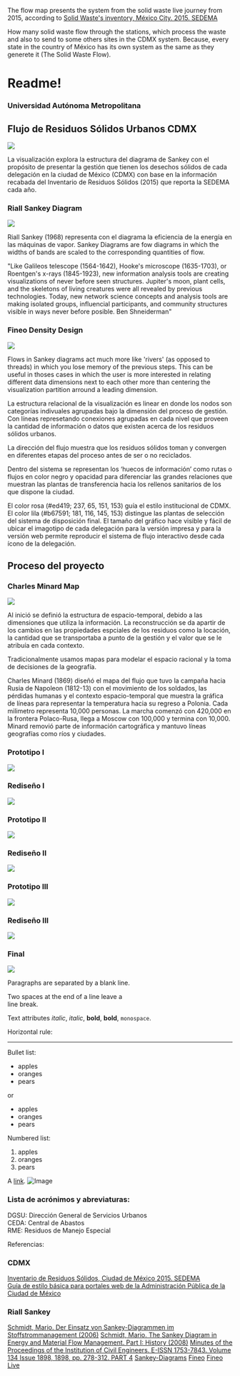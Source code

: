 The flow map presents the system from the solid waste live journey from 2015, according to [Solid Waste's inventory, México City. 2015. SEDEMA](http://www.cms.sedema.cdmx.gob.mx/storage/app/media/IRS-2015-14-dic-2016.compressed.pdf)  

How many solid waste flow through the stations, which process the waste and also to send to some others sites in the CDMX system. Because, every state in the country of México has its own system as the same as they generete it (The Solid Waste Flow).

# Readme!

### Universidad Autónoma Metropolitana

## Flujo de Residuos Sólidos Urbanos CDMX
<img src="data/FlujoDeResiduosSolidosUrbanos.png">

La visualización explora la estructura del diagrama de Sankey con el propósito de presentar la gestión que tienen los desechos sólidos de cada delegación en la ciudad de México (CDMX) con base en la información recabada del Inventario de Residuos Sólidos (2015) que reporta la SEDEMA cada año. 

### Riall Sankey Diagram
<img src="data/DiagramRiallSankey.png">

Riall Sankey (1968) representa con el diagrama la eficiencia de la energía en las máquinas de vapor. Sankey Diagrams are fow diagrams in which the widths of bands are scaled to the corresponding quantities of flow.

"Like Galileos telescope (1564-1642), Hooke's microscope (1635-1703), or Roentgen's x-rays (1845-1923), new information analysis tools are creating visualizations of never before seen structures. Jupiter's moon, plant cells, and the skeletons of living creatures were all revealed by previous technologies. Today, new network science concepts and analysis tools are making isolated groups, influencial participants, and community structures visible in ways never before posible. Ben Shneiderman"

### Fineo Density Design
<img src="data/FineoDensityDesign.jpg">

Flows in Sankey diagrams act much more like 'rivers' (as opposed to threads) in which you lose memory of the previous steps. This can be useful in thoses cases in which the user is more interested in relating different data dimensions next to each other more than centering the visualization partition arround a leading dimension.

La estructura relacional de la visualización es linear en donde los nodos son categorías indivuales agrupadas bajo la dimensión del proceso de gestión. Con líneas represetando conexiones agrupadas en cada nivel que proveen la cantidad de información o datos que existen acerca de los residuos sólidos urbanos.

La dirección del flujo muestra que los residuos sólidos toman y convergen en diferentes etapas del proceso antes de ser o no reciclados.  

Dentro del sistema se representan los ‘huecos de información’ como rutas o flujos en color negro y opacidad para diferenciar las grandes relaciones que muestran las plantas de transferencia hacia los rellenos sanitarios de los que dispone la ciudad.  

El color rosa (#ed419; 237, 65, 151, 153) guía el estilo institucional de CDMX. El color lila (#b67591; 181, 116, 145, 153) distingue las plantas de selección del sistema de disposición final.  El tamaño del gráfico hace visible y fácil de ubicar el imagotipo de cada delegación para la versión impresa y para la versión web permite reproducir el sistema de flujo interactivo desde cada ícono de la delegación.	

## Proceso del proyecto

### Charles Minard Map
<img src="data/MapCharlesMinard.png">

Al inició se definió la estructura de espacio-temporal, debido a las dimensiones que utiliza la información. La reconstrucción se da apartir de los cambios en las propiedades espciales de los residuos como la locación, la cantidad que se transportaba a punto de la gestión y el valor que se le atribuía en cada contexto.

Tradicionalmente usamos mapas para modelar el espacio racional y la toma de decisiones de la geografía.

Charles Minard (1869) diseñó el mapa del flujo que tuvo la campaña hacia Rusia de Napoleon (1812-13) con el movimiento de los soldados, las pérdidas humanas y el contexto espacio-temporal que muestra la gráfica de líneas para representar la temperatura hacia su regreso a Polonia.
Cada milimetro representa 10,000 personas. La marcha comenzó con 420,000 en la frontera Polaco-Rusa, llega a Moscow con 100,000 y termina con 10,000. Minard removió parte de información cartográfica y mantuvo líneas geografías como ríos y ciudades.

### Prototipo I
<img src="data/PrototipoI.png">

### Rediseño I
<img src="data/RedisenoI.jpg">

### Prototipo II
<img src="data/PrototipoII.jpg">

### Rediseño II
<img src="data/RedisenoII.jpg">

### Prototipo III
<img src="data/PrototipoIII.png">

### Rediseño III
<img src="data/RedisenoIII.jpg">

### Final
<img src="data/FlujoMinardFinal.png">

Paragraphs are separated
by a blank line.

Two spaces at the end of a line leave a  
line break.

Text attributes _italic_, *italic*, __bold__, **bold**, `monospace`.

Horizontal rule:

---

Bullet list:

  * apples
  * oranges
  * pears

or

  - apples
  - oranges
  - pears

Numbered list:

  1. apples
  2. oranges
  3. pears

A [link](http://example.com).
![Image](https://upload.wikimedia.org/wikipedia/commons/f/f0/Image_icon.png)

### Lista de acrónimos y abreviaturas:
DGSU: Dirección General de Servicios Urbanos  
CEDA: Central de Abastos  
RME: Residuos de Manejo Especial  

Referencias:  
### CDMX
[Inventario de Residuos Sólidos, Ciudad de México 2015. SEDEMA](http://www.cms.sedema.cdmx.gob.mx/storage/app/media/IRS-2015-14-dic-2016.compressed.pdf)  
[Guía de estilo básica para portales web de la Administración Pública de la Ciudad de México](http://www.cdmx.gob.mx/storage/app/media/Guia_Estilos_Sitios_Web_CDMX_v.1.3.pdf)  

### Riall Sankey
[Schmidt, Mario. Der Einsatz von Sankey-Diagrammen im Stoffstrommanagement (2006)](https://www.econstor.eu/bitstream/10419/97580/1/786508884.pdf) 
[Schmidt, Mario. The Sankey Diagram in Energy and Material Flow Management. Part I: History (2008)](http://onlinelibrary.wiley.com/doi/10.1111/j.1530-9290.2008.00004.x/full=)
[Minutes of the Proceedings of the Institution of Civil Engineers. E-ISSN 1753-7843. Volume 134 Issue 1898, 1898, pp. 278-312. PART 4](http://www.icevirtuallibrary.com/doi/abs/10.1680/imotp.1898.19100)
[Sankey-Diagrams](http://www.sankey-diagrams.com/)
[Fineo](http://www.densitydesign.org/research/fineo/)
[Fineo Live](http://fineo.densitydesign.org/custom/vis/index.php?tablename=set131487359439&submit=Visualize)
